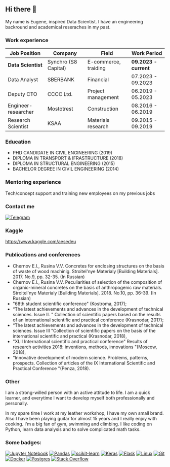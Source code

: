 ## Hi there 👋

My name is Eugene, inspired Data Scientist. I have an engineering backround and academical reseraches in my past.

### Work experience 
| Job Position                 | Company              | Field                                     | Work Period            |
| -----------------------------| ---------------------| ------------------------------------------| -----------------------|
| **Data Scientist**           | Synchro (S8 Capital) | E-commerce, traiding                      | **09.2023 - current**  |
| Data Analyst                 | SBERBANK             | Financial                                 | 07.2023 - 09.2023      |
| Deputy CTO                   | CCCC Ltd.            | Project management                        | 06.2019 - 05.2023      |
| Engineer-researcher          | Mostotrest           | Construction                              | 08.2016 - 06.2019      |
| Research Scientist           | KSAA                 | Materials research                        | 09.2015 - 09.2019      |

### Education 
- PHD CANDIDATE IN CIVIL ENGINEERING (2019)
- DIPLOMA IN TRANSPORT & IFRASTRUCTURE (2018)
- DIPLOMA IN STRUCTURAL ENGINEERING (2015)
- BACHELOR DEGREE IN CIVIL ENGINEERING (2014)

### Mentoring experience
Tech/concept support and training new employees on my previous jobs


### Contact me 
[![Telegram](https://img.shields.io/badge/Telegram-2CA5E0?style=for-the-badge&logo=telegram&logoColor=white)](https://t.me/awe_eu)

### Kaggle 
https://www.kaggle.com/aesedeu

### Publications and conferences
- Chernov E.I., Rusina V.V. Concretes for enclosing structures on the basis of waste of wood machinig. Stroitel'nye Materialy [Building Materials]. 2017. No.9, pp. 32-35. (In Russian)
- Chernov E.I., Rusina V.V. Peculiarities of selection of the composition of organic-mineral concretes on the basis of anthropogenic raw materials. Stroitel'nye Materialy [Building Materials]. 2018. No.10, pp. 36-39. (In Russian)
- "68th student scientific conference" (Kostroma, 2017);
- “The latest achievements and advances in the development of technical sciences. Issue II. " Collection of scientific papers based on the results of an international scientific and practical conference (Krasnodar, 2017);
- “The latest achievements and advances in the development of technical sciences. Issue III "Collection of scientific papers on the basis of the international scientific and practical (Krasnodar, 2018),
- "XLII International scientific and practical conference" Results of research activities 2018: inventions, methods, innovations "(Moscow, 2018),
- “Innovative development of modern science. Problems, patterns, prospects. Collection of articles of the IX International Scientific and Practical Conference "(Penza, 2018).

### Other

I am a strong-willed person with an active attitude to life. I am a quick learner, and everytime I want to develop myself
both professionally and personally.

In my spare time I work at my leather workshop, I have my own small brand. Also I have been playing guitar for almost 15 years and I really enjoy with cooking. I'm a big fan of gym, swimming and climbing. I like coding on Python, learn data analysis and to solve complicated math tasks.

### Some badges:
[![Jupyter Notebook](https://img.shields.io/badge/jupyter-%23FA0F00.svg?style=for-the-badge&logo=jupyter&logoColor=white)](https://jupyter.org)
[![Pandas](https://img.shields.io/badge/pandas-%23150458.svg?style=for-the-badge&logo=pandas&logoColor=white)](https://pandas.pydata.org)
[![scikit-learn](https://img.shields.io/badge/scikit--learn-%23F7931E.svg?style=for-the-badge&logo=scikit-learn&logoColor=white)](https://scikit-learn.org/)
[![Keras](https://img.shields.io/badge/Keras-%23D00000.svg?style=for-the-badge&logo=Keras&logoColor=white)](https://keras.io)
[![Flask](https://img.shields.io/badge/flask-%23000.svg?style=for-the-badge&logo=flask&logoColor=white)](https://flask.palletsprojects.com/en/2.0.x/)
[![Linux](https://img.shields.io/badge/Linux-FCC624?style=for-the-badge&logo=linux&logoColor=black)](https://www.kernel.org)
[![Git](https://img.shields.io/badge/git-%23F05033.svg?style=for-the-badge&logo=git&logoColor=white)](https://git-scm.com)
[![Docker](https://img.shields.io/badge/docker-%230db7ed.svg?style=for-the-badge&logo=docker&logoColor=white)](https://www.docker.com)
[![Postgres](https://img.shields.io/badge/postgres-%23316192.svg?style=for-the-badge&logo=postgresql&logoColor=white)](https://www.postgresql.org)
[![Stack Overflow](https://img.shields.io/badge/-Stackoverflow-FE7A16?style=for-the-badge&logo=stack-overflow&logoColor=white)](https://stackoverflow.com)
